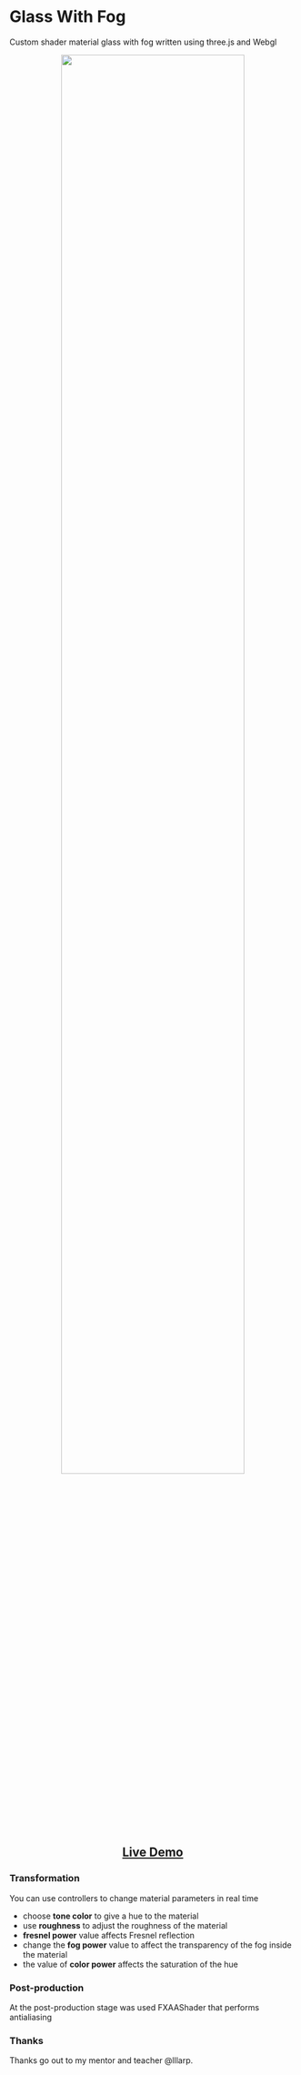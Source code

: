 # Glass With Fog

Custom shader material glass with fog written using three.js and Webgl

<p align="center">
<img src="./src/img/glassBunny.gif" width="80%"></p>
<h2 align="center"><a  href="https://glass-material.herokuapp.com/">Live Demo</a></h2>

### Transformation

You can use controllers to change material parameters in real time  
- choose **tone color** to give a hue to the material
- use **roughness** to adjust the roughness of the material
- **fresnel power** value affects Fresnel reflection
- change the **fog power** value to affect the transparency of the fog inside the material
- the value of **color power** affects the saturation of the hue

### Post-production

At the post-production stage  was used FXAAShader that performs antialiasing

### Thanks

Thanks go out to my mentor and teacher @lllarp.

